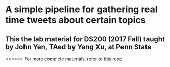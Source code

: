 # A simple pipeline for gathering real time tweets about certain topics
## This the lab material for DS200 (2017 Fall) taught by John Yen, TAed by Yang Xu, at Penn State
======
For more complete materials, refer to [this repo](https://github.com/innerfirexy/DS200_2017Fall)
